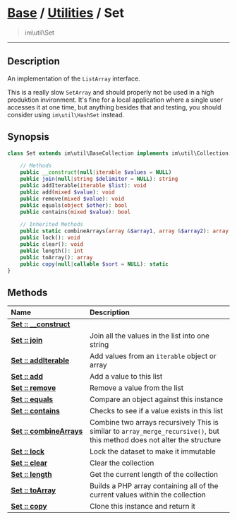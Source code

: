 # [Base](base.md) / [Utilities](util.md) / Set
 > im\util\Set
____

## Description
An implementation of the `ListArray` interface.

This is a really slow `SetArray` and should properly not be
used in a high produktion invironment. It's fine for a local
application where a single user accesses it at one time, but
anything besides that and testing, you should consider
using `im\util\HashSet` instead.

## Synopsis
```php
class Set extends im\util\BaseCollection implements im\util\Collection, Traversable, IteratorAggregate, im\util\ListArray {

    // Methods
    public __construct(null|iterable $values = NULL)
    public join(null|string $delimiter = NULL): string
    public addIterable(iterable $list): void
    public add(mixed $value): void
    public remove(mixed $value): void
    public equals(object $other): bool
    public contains(mixed $value): bool

    // Inherited Methods
    public static combineArrays(array &$array1, array &$array2): array
    public lock(): void
    public clear(): void
    public length(): int
    public toArray(): array
    public copy(null|callable $sort = NULL): static
}
```

## Methods
| Name | Description |
| :--- | :---------- |
| [__Set&nbsp;::&nbsp;\_\_construct__](util-Set-__construct.md) |  |
| [__Set&nbsp;::&nbsp;join__](util-Set-join.md) | Join all the values in the list into one string |
| [__Set&nbsp;::&nbsp;addIterable__](util-Set-addIterable.md) | Add values from an `iterable` object or array |
| [__Set&nbsp;::&nbsp;add__](util-Set-add.md) | Add a value to this list |
| [__Set&nbsp;::&nbsp;remove__](util-Set-remove.md) | Remove a value from the list |
| [__Set&nbsp;::&nbsp;equals__](util-Set-equals.md) | Compare an object against this instance |
| [__Set&nbsp;::&nbsp;contains__](util-Set-contains.md) | Checks to see if a value exists in this list |
| [__Set&nbsp;::&nbsp;combineArrays__](util-Set-combineArrays.md) | Combine two arrays recursively  This is similar to `array_merge_recursive()`, but this method does not alter the structure |
| [__Set&nbsp;::&nbsp;lock__](util-Set-lock.md) | Lock the dataset to make it immutable |
| [__Set&nbsp;::&nbsp;clear__](util-Set-clear.md) | Clear the collection |
| [__Set&nbsp;::&nbsp;length__](util-Set-length.md) | Get the current length of the collection |
| [__Set&nbsp;::&nbsp;toArray__](util-Set-toArray.md) | Builds a PHP array containing all of the current values within the collection |
| [__Set&nbsp;::&nbsp;copy__](util-Set-copy.md) | Clone this instance and return it |
